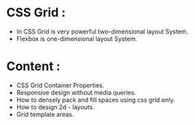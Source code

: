  # CSS Grid :
 -  In CSS Grid is very powerful two-dimensional layout System.
 -  Flexbox is one-dimensional layout System.                   

 # Content :
 - CSS Grid Container Properties.
 - Responsive design without media queries.
 - How to densely pack and fill spaces using css grid only.
 - How to design 2d - layouts.
 - Grid template areas.
